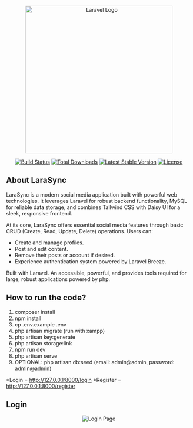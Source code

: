 <p align="center"><a href="https://laravel.com" target="_blank"><img src="https://raw.githubusercontent.com/laravel/art/master/logo-lockup/5%20SVG/2%20CMYK/1%20Full%20Color/laravel-logolockup-cmyk-red.svg" width="400" alt="Laravel Logo"></a></p>

<p align="center">
<a href="https://github.com/laravel/framework/actions"><img src="https://github.com/laravel/framework/workflows/tests/badge.svg" alt="Build Status"></a>
<a href="https://packagist.org/packages/laravel/framework"><img src="https://img.shields.io/packagist/dt/laravel/framework" alt="Total Downloads"></a>
<a href="https://packagist.org/packages/laravel/framework"><img src="https://img.shields.io/packagist/v/laravel/framework" alt="Latest Stable Version"></a>
<a href="https://packagist.org/packages/laravel/framework"><img src="https://img.shields.io/packagist/l/laravel/framework" alt="License"></a>
</p>

## About LaraSync

LaraSync is a modern social media application built with powerful web technologies. It leverages Laravel for robust backend functionality, MySQL for reliable data storage, and combines Tailwind CSS with Daisy UI for a sleek, responsive frontend.

At its core, LaraSync offers essential social media features through basic CRUD (Create, Read, Update, Delete) operations. Users can:

- Create and manage profiles.
- Post and edit content.
- Remove their posts or account if desired.
- Experience authentication system powered by Laravel Breeze.

Built with Laravel. An accessible, powerful, and provides tools required for large, robust applications powered by php.

## How to run the code?

1. composer install
2. npm install
3. cp .env.example .env
4. php artisan migrate (run with xampp)
5. php artisan key:generate
6. php artisan storage:link
7. npm run dev
8. php artisan serve
9. OPTIONAL: php artisan db:seed (email: admin@admin, password: admin@admin)

*Login = http://127.0.0.1:8000/login
*Register = http://127.0.0.1:8000/register

## Login
<p align="center">
<img src="https://imgur.com/a/1ICXmhf" alt="Login Page">
</p>